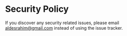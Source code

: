 # Security Policy

If you discover any security related issues, please email aldesrahim@gmail.com instead of using the issue tracker.
